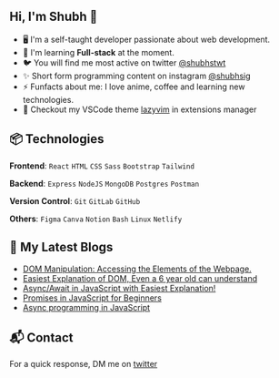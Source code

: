 ## Hi, I'm Shubh 👋

<!-- <img width="30%" align='right' src="https://i.giphy.com/media/10IEUy0f5V3WLu/giphy.webp"> -->

<!-- Introduction -->
- 🖥 I'm a self-taught developer passionate about web development.
- 🚀 I'm learning **Full-stack** at the moment.
- 🐦 You will find me most active on twitter [@shubhstwt](https://twitter.com/shubhstwt)
- ✨ Short form programming content on instagram [@shubhsig](https;//instagram.com/shubhsig)
- ⚡ Funfacts about me: I love anime, coffee and learning new technologies.
- 🌈 Checkout my VSCode theme [lazyvim](https://marketplace.visualstudio.com/items?itemName=ShubhSharma.lazyvim-theme) in extensions manager

<!-- My Skills -->
## 📦 Technologies
**Frontend**: `React` `HTML` `CSS` `Sass` `Bootstrap` `Tailwind`

**Backend**: `Express` `NodeJS` `MongoDB` `Postgres` `Postman`

**Version Control**: `Git` `GitLab` `GitHub`

**Others**: `Figma` `Canva` `Notion` `Bash` `Linux` `Netlify`

## 📕 My Latest Blogs

<!-- BLOG-POST-LIST:START -->
- [DOM Manipulation: Accessing the Elements of the Webpage.](https://shubhsharma19.hashnode.dev/dom-accessing-the-elements)
- [Easiest Explanation of DOM, Even a 6 year old can understand](https://shubhsharma19.hashnode.dev/easiest-explanation-for-dom)
- [Async/Await in JavaScript with Easiest Explanation!](https://shubhsharma19.hashnode.dev/async-await-explained)
- [Promises in JavaScript for Beginners](https://shubhsharma19.hashnode.dev/promises-for-beginners)
- [Async programming in JavaScript](https://shubhsharma19.hashnode.dev/async-programming-in-js)
<!-- BLOG-POST-LIST:END -->

<!-- <a href="https://app.daily.dev/shubhsharma19"><img src="./devcard.png" width="250px" alt="Shubh Sharma's Daily dev card"/></a> -->

## 📬 Contact 
For a quick response, DM me on [twitter](twitter.com/shubhstwt)
